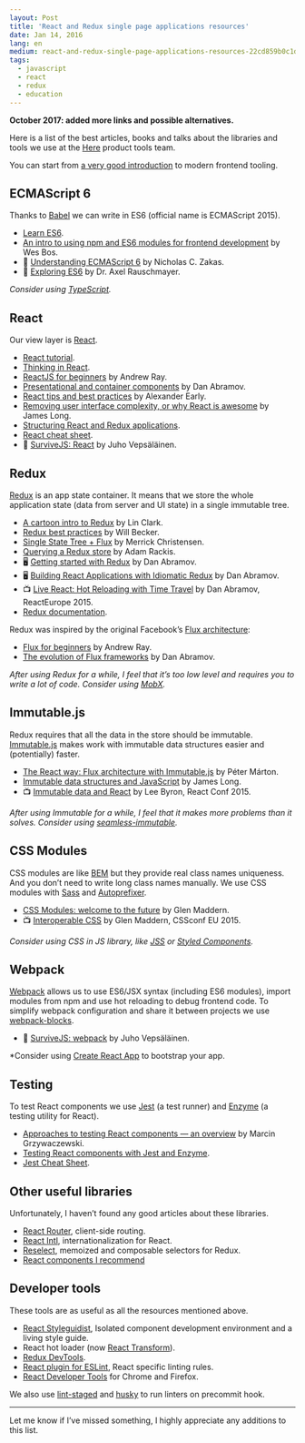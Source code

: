 ```yaml
---
layout: Post
title: 'React and Redux single page applications resources'
date: Jan 14, 2016
lang: en
medium: react-and-redux-single-page-applications-resources-22cd859b0c1d
tags:
  - javascript
  - react
  - redux
  - education
---
```


**October 2017: added more links and possible alternatives.**

Here is a list of the best articles, books and talks about the libraries and tools we use at the [Here](https://www.here.com/en) product tools team.

You can start from [a very good introduction](http://reactkungfu.com/2015/07/the-hitchhikers-guide-to-modern-javascript-tooling/) to modern frontend tooling.

## ECMAScript 6

Thanks to [Babel](http://babeljs.io/) we can write in ES6 (official name is ECMAScript 2015).

* [Learn ES6](http://babeljs.io/learn-es2015/).
* [An intro to using npm and ES6 modules for frontend development](http://wesbos.com/javascript-modules/) by Wes Bos.
* 📖 [Understanding ECMAScript 6](https://leanpub.com/understandinges6/read/) by Nicholas C. Zakas.
* 📖 [Exploring ES6](http://exploringjs.com/es6/) by Dr. Axel Rauschmayer.

*Consider using [TypeScript](https://www.typescriptlang.org/).*

## React

Our view layer is [React](https://reactjs.org/).

* [React tutorial](https://reactjs.org/tutorial/tutorial.html).
* [Thinking in React](https://reactjs.org/docs/thinking-in-react.html).
* [ReactJS for beginners](https://blog.andrewray.me/reactjs-for-stupid-people/) by Andrew Ray.
* [Presentational and container components](https://medium.com/@dan_abramov/smart-and-dumb-components-7ca2f9a7c7d0) by Dan Abramov.
* [React tips and best practices](http://aeflash.com/2015-02/react-tips-and-best-practices.html) by Alexander Early.
* [Removing user interface complexity, or why React is awesome](http://jlongster.com/Removing-User-Interface-Complexity,-or-Why-React-is-Awesome) by James Long.
* [Structuring React and Redux applications](http://blog.sapegin.me/all/react-structure).
* [React cheat sheet](https://reactcheatsheet.com/).
* 📖 [SurviveJS: React](https://survivejs.com/react/introduction/) by Juho Vepsäläinen.

## Redux

[Redux](http://redux.js.org/) is an app state container. It means that we store the whole application state (data from server and UI state) in a single immutable tree.

* [A cartoon intro to Redux](https://code-cartoons.com/a-cartoon-intro-to-redux-3afb775501a6) by Lin Clark.
* [Redux best practices](https://medium.com/lexical-labs-engineering/redux-best-practices-64d59775802e) by Will Becker.
* [Single State Tree + Flux](http://merrickchristensen.com/articles/single-state-tree.html) by Merrick Christensen.
* [Querying a Redux store](https://medium.com/@adamrackis/querying-a-redux-store-37db8c7f3b0f) by Adam Rackis.
* 🖥 [Getting started with Redux](https://egghead.io/courses/getting-started-with-redux) by Dan Abramov.
* 🖥 [Building React Applications with Idiomatic Redux](https://egghead.io/courses/building-react-applications-with-idiomatic-redux) by Dan Abramov.
* 📺 [Live React: Hot Reloading with Time Travel](https://youtu.be/xsSnOQynTHs) by Dan Abramov, ReactEurope 2015.
* [Redux documentation](http://redux.js.org/).

Redux was inspired by the original Facebook’s [Flux architecture](https://facebook.github.io/flux/):

* [Flux for beginners](https://blog.andrewray.me/flux-for-stupid-people/) by Andrew Ray.
* [The evolution of Flux frameworks](https://medium.com/@dan_abramov/the-evolution-of-flux-frameworks-6c16ad26bb31) by Dan Abramov.

*After using Redux for a while, I feel that it’s too low level and requires you to write a lot of code. Consider using [MobX](https://mobx.js.org/).*

## Immutable.js

Redux requires that all the data in the store should be immutable. [Immutable.js](https://facebook.github.io/immutable-js/) makes work with immutable data structures easier and (potentially) faster.

* [The React way: Flux architecture with Immutable.js](https://blog.risingstack.com/the-react-js-way-flux-architecture-with-immutable-js/) by Péter Márton.
* [Immutable data structures and JavaScript](http://jlongster.com/Using-Immutable-Data-Structures-in-JavaScript) by James Long.
* 📺 [Immutable data and React](https://youtu.be/I7IdS-PbEgI) by Lee Byron, React Conf 2015.

*After using Immutable for a while, I feel that it makes more problems than it solves. Consider using [seamless-immutable](https://github.com/rtfeldman/seamless-immutable).*

## CSS Modules

CSS modules are like [BEM](http://getbem.com/) but they provide real class names uniqueness. And you don’t need to write long class names manually. We use CSS modules with [Sass](http://sass-lang.com/) and [Autoprefixer](https://github.com/postcss/autoprefixer).

* [CSS Modules: welcome to the future](https://glenmaddern.com/articles/css-modules) by Glen Maddern.
* 📺 [Interoperable CSS](https://youtu.be/aIyhhHTmsXE) by Glen Maddern, CSSconf EU 2015.

*Consider using CSS in JS library, like [JSS](http://cssinjs.org/) or [Styled Components](https://www.styled-components.com/).*

## Webpack

[Webpack](https://webpack.js.org/) allows us to use ES6/JSX syntax (including ES6 modules), import modules from npm and use hot reloading to debug frontend code. To simplify webpack configuration and share it between projects we use [webpack-blocks](https://github.com/andywer/webpack-blocks).

* 📖 [SurviveJS: webpack](https://survivejs.com/webpack/introduction/) by Juho Vepsäläinen.

*Consider using [Create React App](https://github.com/facebookincubator/create-react-app) to bootstrap your app.

## Testing

To test React components we use [Jest](https://facebook.github.io/jest/) (a test runner) and [Enzyme](http://airbnb.io/enzyme/) (a testing utility for React).

* [Approaches to testing React components — an overview](http://reactkungfu.com/2015/07/approaches-to-testing-react-components-an-overview/) by Marcin Grzywaczewski.
* [Testing React components with Jest and Enzyme](http://blog.sapegin.me/all/react-jest).
* [Jest Cheat Sheet](https://github.com/sapegin/jest-cheat-sheet).

## Other useful libraries

Unfortunately, I haven’t found any good articles about these libraries.

* [React Router](https://github.com/ReactTraining/react-router), client-side routing.
* [React Intl](https://github.com/yahoo/react-intl), internationalization for React.
* [Reselect](https://github.com/reactjs/reselect), memoized and composable selectors for Redux.
* [React components I recommend](https://github.com/sapegin/react-components)

## Developer tools

These tools are as useful as all the resources mentioned above.

* [React Styleguidist](https://react-styleguidist.js.org/), Isolated component development environment and a living style guide.
* React hot loader (now [React Transform](https://github.com/gaearon/react-transform-boilerplate)).
* [Redux DevTools](https://github.com/gaearon/redux-devtools).
* [React plugin for ESLint](https://github.com/yannickcr/eslint-plugin-react), React specific linting rules.
* [React Developer Tools](https://github.com/facebook/react-devtools) for Chrome and Firefox.

We also use [lint-staged](https://github.com/okonet/lint-staged) and [husky](https://github.com/typicode/husky) to run linters on precommit hook.

***

Let me know if I’ve missed something, I highly appreciate any additions to this list.
